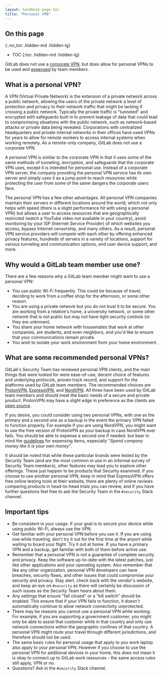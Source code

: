 ```yaml
---
layout: handbook-page-toc
title: "Personal VPN"
---
```


## On this page
{:.no_toc .hidden-md .hidden-lg}

- TOC
{:toc .hidden-md .hidden-lg}

GitLab does not use a [corporate VPN](/handbook/security/#why-we-dont-have-a-corporate-vpn), but does allow for personal VPNs to be used and [expensed](/handbook/spending-company-money/#internetmobile-subscription) by team members.

## What is a personal VPN?

A VPN (Virtual Private Network) is the extension of a private network across a public network, allowing the users of the private network a level of protection and privacy to their network traffic that might be lacking if crossing a public network. Typically the private traffic is "tunneled" and encrypted with safeguards built in to prevent leakage of data that could lead to compromising situations with the public network, such as network-based attacks or private data being revealed. Corporations with centralized headquarters and private internal networks in their offices have used VPNs for years to allow for remote workers to access internal systems when working remotely. As a remote-only company, GitLab does not use a corporate VPN.

A _personal_ VPN is similar to the corporate VPN in that it uses some of the same methods of tunneling, encryption, and safeguards that the corporate VPN uses, except it is intended for personal use. Instead of a corporate VPN server, the company providing the personal VPN service has its own server and simply uses it as a jump point to reach resources while protecting the user from some of the same dangers the corporate users face.

The personal VPN has a few other advantages. All personal VPN companies maintain their servers in different locations around the world, which not only helps with speed (there is a slight performance hit with using a personal VPN) but allows a user to access resources that are geographically restricted (watch a YouTube video not available in your country), avoid monitoring by your ISP (Internet Service Provider) of which websites you access, bypass Internet censorship, and many others. As a result, personal VPN service providers will compete with each other by offering enhanced privacy features, hundreds of servers in a variety of locations, support for various tunneling and communication options, end user device support, and more.

## Why would a GitLab team member use one?

There are a few reasons why a GitLab team member might want to use a personal VPN:

- You use public Wi-Fi frequently. This could be because of travel, deciding to work from a coffee shop for the afternoon, or some other reason.
- You are using a private network but you do not trust it to be secure. You are working from a relative's home, a university network, or some other network that is not public but may not have tight security controls (or they are unknown).
- You share your home network with housemates that work at other companies, are students, and even neighbors, and you'd like to ensure that your communications remain private.
- You wish to isolate your work environment from your home environment.

## What are some recommended personal VPNs?

GitLab's Security Team has reviewed personal VPN clients, and the main things that were looked for were ease-of-use, decent choice of features and underlying protocols, proven track record, and support for the platforms used by GitLab team members. The recommended choices are [ProtonVPN](https://www.protonvpn.com/), [ExpressVPN](https://www.expressvpn.com/), and [NordVPN](https://www.nordvpn.com/). All three have been used by GitLab team members and should meet the basic needs of a secure and private product. ProtonVPN may have a slight edge in preference as the clients are [open source](https://github.com/ProtonVPN).

If you desire, you could consider using two personal VPNs, with one as the primary and a second one as a backup in the event the primary VPN failed to function properly. For example if you are using NordVPN, you might want to use the free version of ProtonVPN as your backup in case NordVPN ever fails. You should be able to expense a second one if needed. but bear in mind the [guidelines](https://about.gitlab.com/handbook/spending-company-money/#guidelines) for expensing items, especially "_Spend company money like it is your *own* money_".

It should be noted that while these particular brands were tested by the Security Team (and are the most common in use in an informal survey of Security Team members), other features may lead you to explore other offerings. These just happen to be products that Security examined. If you choose to use another personal VPN, keep in mind that ExpressVPN offers free online testing tools at their website, there are plenty of online reviews comparing products in head-to-head trials you can review, and if you have further questions feel free to ask the Security Team in the `#security` Slack channel.

## Important tips

- Be consistent in your usage. If your goal is to secure your device while using public Wi-Fi, always use the VPN.
- Get familiar with your personal VPN before you use it. If you are using one while traveling, don't try it out for the first time at the airport while waiting to board your flight. Try it out at home. If you have a primary VPN and a backup, get familiar with both of them before active use.
- Remember that a personal VPN is not a guarantee of complete security and privacy. Keep the software up-to-date with the latest patches, just like other applications and your operating system. Also remember that like any other organization, personal VPN developers can have breaches, security flaws, and other issues that could compromise your security and privacy. Stay alert, check back with the vendor's website, and keep an eye on `#security` as there will certainly be discussion of such issues as the Security Team hears about them.
- Any settings that ensure "fail closed" or a "kill switch" should be enabled. This ensure that if your VPN fails to function, it doesn't automatically continue to allow network connectivity unprotected.
- There may be reasons you cannot use a personal VPN while working. For example, if you are supporting a government customer, you might only be able to assist that customer while in that country and only use network connections within the geographic confines of that country. A personal VPN might route your travel through different jurisdictions, and therefore should not be used.
- The same basic rules for personal usage that apply to you work laptop also apply to your personal VPN. However if you choose to use the personal VPN for additional devices in your home, this does not mean it is okay to connect up to GitLab work resources - the same access rules still apply, VPN or no.
- Questions? Ask in the `#security` Slack channel.
